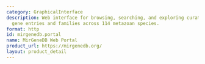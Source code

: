 ```yaml
---
category: GraphicalInterface
description: Web interface for browsing, searching, and exploring curated microRNA
  gene entries and families across 114 metazoan species.
format: http
id: mirgenedb.portal
name: MirGeneDB Web Portal
product_url: https://mirgenedb.org/
layout: product_detail
---
```

